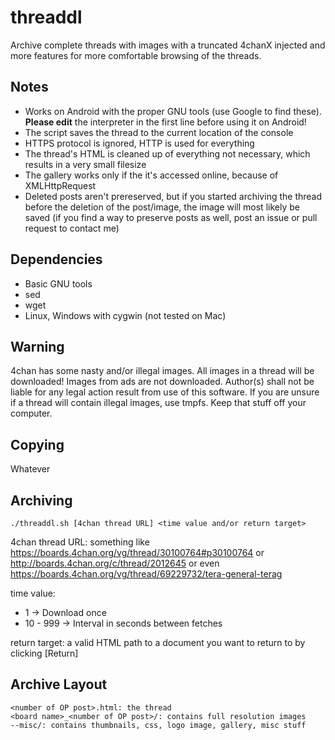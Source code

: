 threaddl
========

Archive complete threads with images with a truncated 4chanX injected and
more features for more comfortable browsing of the threads.

Notes
-----

* Works on Android with the proper GNU tools (use Google to find these).
    **Please edit** the interpreter in the first line before using it on Android!
* The script saves the thread to the current location of the console
* HTTPS protocol is ignored, HTTP is used for everything
* The thread's HTML is cleaned up of everything not necessary, which
    results in a very small filesize
* The gallery works only if the it's accessed online, because of
    XMLHttpRequest
* Deleted posts aren't prereserved, but if you started archiving the
    thread before the deletion of the post/image, the image will most
    likely be saved (if you find a way to preserve posts as well,
    post an issue or pull request to contact me)

Dependencies
------------

* Basic GNU tools
* sed
* wget
* Linux, Windows with cygwin (not tested on Mac)

Warning
--------

4chan has some nasty and/or illegal images. All images in a thread will
be downloaded! Images from ads are not downloaded. Author(s) shall not be
liable for any legal action result from use of this software. If you are
unsure if a thread will contain illegal images, use tmpfs. Keep that stuff
off your computer.

Copying
-------

Whatever

Archiving
---------

    ./threaddl.sh [4chan thread URL] <time value and/or return target>

4chan thread URL: something like
https://boards.4chan.org/vg/thread/30100764#p30100764
or
http://boards.4chan.org/c/thread/2012645
or even
https://boards.4chan.org/vg/thread/69229732/tera-general-terag


time value:
* 1 -> Download once
* 10 - 999 -> Interval in seconds between fetches

return target: a valid HTML path to a document you want to return to
by clicking [Return]

Archive Layout
--------------

    <number of OP post>.html: the thread
    <board name>_<number of OP post>/: contains full resolution images
    --misc/: contains thumbnails, css, logo image, gallery, misc stuff

